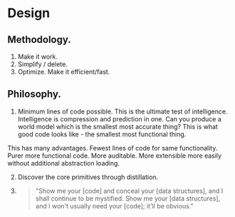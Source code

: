 Design
======

## Methodology.

 1. Make it work.
 2. Simplify / delete.
 3. Optimize. Make it efficient/fast.

## Philosophy.

1. Minimum lines of code possible. This is the ultimate test of intelligence. Intelligence is compression and prediction in one. Can you produce a world model which is the smallest most accurate thing? This is what good code looks like - the smallest most functional thing.

This has many advantages. Fewest lines of code for same functionality. Purer more functional code. More auditable. More extensible more easily without additional abstraction loading.

2. Discover the core primitives through distillation.

3. > "Show me your [code] and conceal your [data structures], and I shall continue to be mystified. Show me your [data structures], and I won't usually need your [code]; it'll be obvious."